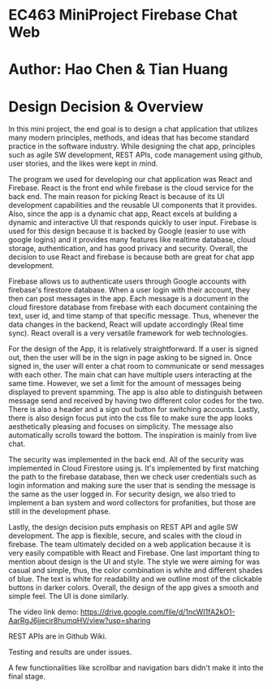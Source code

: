 # EC463 MiniProject Firebase Chat Web
# Author: Hao Chen & Tian Huang

# Design Decision & Overview 

In this mini project, the end goal is to design a chat application that utilizes many modern principles, methods, and ideas that has become standard practice in the software industry. While designing the chat app, principles such as agile SW development, REST APIs, code management using github, user stories, and the likes were kept in mind.

The program we used for developing our chat application was React and Firebase. React is the front end while firebase is the cloud service for the back end. The main reason for picking React is because of its UI development capabilities and the reusable UI components that it provides. Also, since the app is a dynamic chat app, React excels at building a dynamic and interactive UI that responds quickly to user input. Firebase is used for this design because it is backed by Google (easier to use with google logins) and it provides many features like realtime database, cloud storage, authentication, and has good privacy and security. Overall, the decision to use React and firebase is because both are great for chat app development.

Firebase allows us to authenticate users through Google accounts with firebase's firestore database. When a user login with their account, they then can post messages in the app. Each message is a document in the cloud firestore database from firebase with each document containing the text, user id, and time stamp of that specific message. Thus, whenever the data changes in the backend, React will update accordingly (Real time sync). React overall is a very versatile framework for web technologies. 

For the design of the App, it is relatively straightforward. If a user is signed out, then the user will be in the sign in page asking to be signed in. Once signed in, the user will enter a chat room to communicate or send messages with each other. The main chat can have multiple users interacting at the same time. However, we set a limit for the amount of messages being displayed to prevent spamming. The app is also able to distinguish between message send and received by having two different color codes for the two. There is also a header and a sign out button for switching accounts. Lastly, there is also design focus put into the css file to make sure the app looks aesthetically pleasing and focuses on simplicity. The message also automatically scrolls toward the bottom. The inspiration is mainly from live chat.

The security was implemented in the back end. All of the security was implemented in Cloud Firestore using js. It's implemented by first matching the path to the firebase database, then we check user credentials such as login information and making sure the user that is sending the message is the same as the user logged in. For security design, we also tried to implement a ban system and word collectors for profanities, but those are still in the development phase.

Lastly, the design decision puts emphasis on REST API and agile SW development. The app is flexible, secure, and scales with the cloud in firebase. The team ultimately decided on a web application because it is very easily compatible with React and Firebase. One last important thing to mention about design is the UI and style. The style we were aiming for was casual and simple, thus, the color combination is white and different shades of blue. The text is white for readability and we outline most of the clickable buttons in darker colors. Overall, the design of the app gives a smooth and simple feel. The UI is done similarly.

The video link demo: https://drive.google.com/file/d/1ncWI1fA2kO1-AarRgJ6jjecir8humqHV/view?usp=sharing

REST APIs are in Github Wiki.

Testing and results are under issues.

A few functionalities like scrollbar and navigation bars didn't make it into the final stage.